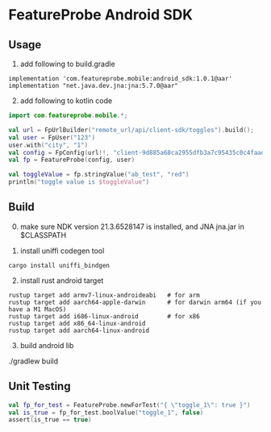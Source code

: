 # FeatureProbe Android SDK

## Usage

1. add following to build.gradle

```console
implementation 'com.featureprobe.mobile:android_sdk:1.0.1@aar'
implementation "net.java.dev.jna:jna:5.7.0@aar"
```

2. add following to kotlin code

```kotlin
import com.featureprobe.mobile.*;

val url = FpUrlBuilder("remote_url/api/client-sdk/toggles").build();
val user = FpUser("123")
user.with("city", "1")
val config = FpConfig(url!!, "client-9d885a68ca2955dfb3a7c95435c0c4faad70b50d", 10u, true)
val fp = FeatureProbe(config, user)

val toggleValue = fp.stringValue("ab_test", "red")
println("toggle value is $toggleValue")

```


## Build

0. make sure NDK version 21.3.6528147 is installed, and JNA jna.jar in $CLASSPATH

1. install uniffi codegen tool

`cargo install uniffi_bindgen`

2. install rust android target

```console
rustup target add armv7-linux-androideabi   # for arm
rustup target add aarch64-apple-darwin      # for darwin arm64 (if you have a M1 MacOS)
rustup target add i686-linux-android        # for x86
rustup target add x86_64-linux-android
rustup target add aarch64-linux-android
```

3. build android lib

./gradlew build  

## Unit Testing

```kotlin
val fp_for_test = FeatureProbe.newForTest("{ \"toggle_1\": true }")
val is_true = fp_for_test.boolValue("toggle_1", false)
assert(is_true == true)
```